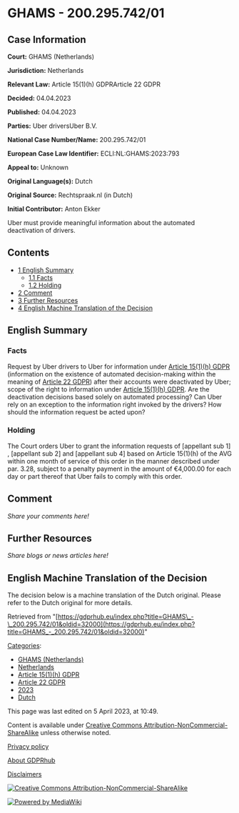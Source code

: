 # GHAMS - 200.295.742/01

## Case Information

**Court:** GHAMS (Netherlands)

**Jurisdiction:** Netherlands

**Relevant Law:** Article 15(1)(h) GDPRArticle 22 GDPR

**Decided:** 04.04.2023

**Published:** 04.04.2023

**Parties:** Uber driversUber B.V.

**National Case Number/Name:** 200.295.742/01

**European Case Law Identifier:** ECLI:NL:GHAMS:2023:793

**Appeal to:** Unknown

**Original Language(s):** Dutch

**Original Source:** Rechtspraak.nl (in Dutch)

**Initial Contributor:** Anton Ekker

Uber must provide meaningful information about the automated deactivation of drivers.

## Contents

*   [1 English Summary](#English_Summary)
    *   [1.1 Facts](#Facts)
    *   [1.2 Holding](#Holding)
*   [2 Comment](#Comment)
*   [3 Further Resources](#Further_Resources)
*   [4 English Machine Translation of the Decision](#English_Machine_Translation_of_the_Decision)

## English Summary

### Facts

Request by Uber drivers to Uber for information under [Article 15(1)(h) GDPR](/index.php?title=Article_15_GDPR#1h "Article 15 GDPR") (information on the existence of automated decision-making within the meaning of [Article 22 GDPR](/index.php?title=Article_22_GDPR "Article 22 GDPR")) after their accounts were deactivated by Uber; scope of the right to information under [Article 15(1)(h) GDPR](/index.php?title=Article_15_GDPR#1h "Article 15 GDPR"). Are the deactivation decisions based solely on automated processing? Can Uber rely on an exception to the information right invoked by the drivers? How should the information request be acted upon?

### Holding

The Court orders Uber to grant the information requests of \[appellant sub 1\] , \[appellant sub 2\] and \[appellant sub 4\] based on Article 15(1)(h) of the AVG within one month of service of this order in the manner described under par. 3.28, subject to a penalty payment in the amount of €4,000.00 for each day or part thereof that Uber fails to comply with this order.

## Comment

_Share your comments here!_

## Further Resources

_Share blogs or news articles here!_

## English Machine Translation of the Decision

The decision below is a machine translation of the Dutch original. Please refer to the Dutch original for more details.

Retrieved from "[https://gdprhub.eu/index.php?title=GHAMS\_-\_200.295.742/01&oldid=32000](https://gdprhub.eu/index.php?title=GHAMS_-_200.295.742/01&oldid=32000)"

[Categories](/index.php?title=Special:Categories "Special:Categories"):

*   [GHAMS (Netherlands)](/index.php?title=Category:GHAMS_\(Netherlands\) "Category:GHAMS (Netherlands)")
*   [Netherlands](/index.php?title=Category:Netherlands "Category:Netherlands")
*   [Article 15(1)(h) GDPR](/index.php?title=Category:Article_15\(1\)\(h\)_GDPR "Category:Article 15(1)(h) GDPR")
*   [Article 22 GDPR](/index.php?title=Category:Article_22_GDPR "Category:Article 22 GDPR")
*   [2023](/index.php?title=Category:2023 "Category:2023")
*   [Dutch](/index.php?title=Category:Dutch "Category:Dutch")

This page was last edited on 5 April 2023, at 10:49.

Content is available under [Creative Commons Attribution-NonCommercial-ShareAlike](https://creativecommons.org/licenses/by-nc-sa/4.0/) unless otherwise noted.

[Privacy policy](/index.php?title=GDPRhub:Privacy_policy)

[About GDPRhub](/index.php?title=GDPRhub:About)

[Disclaimers](/index.php?title=GDPRhub:General_disclaimer)

[![Creative Commons Attribution-NonCommercial-ShareAlike](/resources/assets/licenses/cc-by-nc-sa.png)](https://creativecommons.org/licenses/by-nc-sa/4.0/)

[![Powered by MediaWiki](/resources/assets/poweredby_mediawiki_88x31.png)](https://www.mediawiki.org/)
